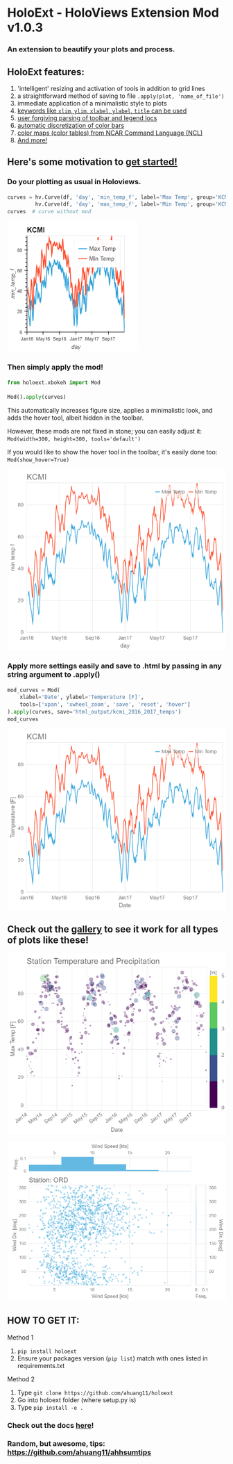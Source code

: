 # HoloExt - HoloViews Extension Mod v1.0.3

### An extension to beautify your plots and process.

## HoloExt features:
1. 'intelligent' resizing and activation of tools in addition to grid lines
2. a straightforward method of saving to file `.apply(plot, 'name_of_file')`
3. immediate application of a minimalistic style to plots
4. [keywords like `xlim`, `ylim`, `xlabel`, `ylabel`, `title` can be used](https://holoext.readthedocs.io/en/latest/examples/matplotlib_xlim_ylim_xlabel_ylabel_title.html)
5. [user forgiving parsing of toolbar and legend locs](https://holoext.readthedocs.io/en/latest/examples/amend_loc_keyword_showcase.html)
6. [automatic discretization of color bars](https://holoext.readthedocs.io/en/latest/examples/changing_colorbar_cmap.html)
7. [color maps (color tables) from NCAR Command Language (NCL)](https://holoext.readthedocs.io/en/latest/examples/changing_colorbar_cmap.html)
8. [And more!](https://holoext.readthedocs.io/en/latest/examples/user_guide.html)

## Here's some motivation to [get started!](https://holoext.readthedocs.io/en/latest/examples/quick_start.html)

### Do your plotting as usual in Holoviews.
```python
curves = hv.Curve(df, 'day', 'min_temp_f', label='Max Temp', group='KCMI') * \
         hv.Curve(df, 'day', 'max_temp_f', label='Min Temp', group='KCMI')
curves  # curve without mod
```
![Before Mod](https://raw.githubusercontent.com/ahuang11/holoext/master/docs/examples/static_output/quick_start_before.png)

### Then simply apply the mod!
```python
from holoext.xbokeh import Mod

Mod().apply(curves)
```
This automatically increases figure size, applies a minimalistic look, and adds the hover tool, albeit hidden in the toolbar.

However, these mods are not fixed in stone; you can easily adjust it:<br />
`Mod(width=300, height=300, tools='default')`

If you would like to show the hover tool in the toolbar, it's easily done too:<br />
`Mod(show_hover=True)`

![After Mod](https://raw.githubusercontent.com/ahuang11/holoext/master/docs/examples/static_output/quick_start_after.png)

### Apply more settings easily and save to .html by passing in any string argument to .apply()
```python
mod_curves = Mod(
    xlabel='Date', ylabel='Temperature [F]',
    tools=['xpan', 'xwheel_zoom', 'save', 'reset', 'hover']
).apply(curves, save='html_output/kcmi_2016_2017_temps')
mod_curves
```
![After Mod with Settings](https://raw.githubusercontent.com/ahuang11/holoext/master/docs/examples/static_output/quick_start_final.png)

## Check out the [gallery](https://holoext.readthedocs.io/en/latest/docs/examples/gallery.html) to see it work for all types of plots like these!

![Station Temperature and Precipitation](https://raw.githubusercontent.com/ahuang11/holoext/master/docs/examples/static_output/gallery_station_temperature_and_precipitation.png)

![ORD Wind Speed and Wind Direction](https://raw.githubusercontent.com/ahuang11/holoext/master/docs/examples/static_output/gallery_ord_wind_speed_wind_dir.png)

## HOW TO GET IT:
Method 1
1. `pip install holoext`
2. Ensure your packages version (`pip list`) match with ones listed in requirements.txt

Method 2
1. Type `git clone https://github.com/ahuang11/holoext`
2. Go into holoext folder (where setup.py is)
3. Type `pip install -e .`

### Check out the docs [here](https://holoext.readthedocs.io/en/latest/index.html)!

### Random, but awesome, tips: https://github.com/ahuang11/ahhsumtips
